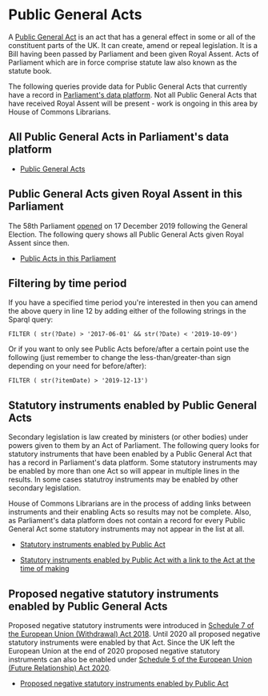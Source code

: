 # Public General Acts

A [Public General Act](https://ukparliament.github.io/ontologies/legislation/legislation-ontology.html) is an act that has a general effect in some or all of the constituent parts of the UK. It can create, amend or repeal legislation. It is a Bill having been passed by Parliament and been given Royal Assent. Acts of Parliament which are in force comprise statute law also known as the statute book. 

The following queries provide data for Public General Acts that currently have a record in [Parliament's data platform](https://api.parliament.uk). Not all Public General Acts that have received Royal Assent will be present - work is ongoing in this area by House of Commons Librarians.

## All Public General Acts in Parliament's data platform

* [Public General Acts](https://api.parliament.uk/s/b63e538f)


## Public General Acts given Royal Assent in this Parliament

The 58th Parliament [opened](https://publications.parliament.uk/pa/cm5801/cmvote/191217v02.html) on 17 December 2019 following the General Election. The following query shows all Public General Acts given Royal Assent since then. 

* [Public Acts in this Parliament](https://api.parliament.uk/s/5953abf2) 


## Filtering by time period

If you have a specified time period you're interested in then you can amend the above query in line 12 by adding either of the following strings in the Sparql query:

    FILTER ( str(?Date) > '2017-06-01' && str(?Date) < '2019-10-09') 

Or if you want to only see Public Acts before/after a certain point use the following (just remember to change the less-than/greater-than sign depending on your need for before/after):

    FILTER ( str(?itemDate) > '2019-12-13')
	
## Statutory instruments enabled by Public General Acts  

Secondary legislation is law created by ministers (or other bodies) under powers given to them by an Act of Parliament. The following query looks for statutory instruments that have been enabled by a Public General Act that has a record in Parliament's data platform. Some statutory instruments may be enabled by more than one Act so will appear in multiple lines in the results. In some cases statutroy instruments may be enabled by other secondary legislation.

House of Commons Librarians are in the process of adding links between instruments and their enabling Acts so results may not be complete. Also, as Parliament's data platform does not contain a record for every Public General Act some statutory instruments may not appear in the list at all. 

* [Statutory instruments enabled by Public Act](https://api.parliament.uk/s/507c0eb2)

* [Statutory instruments enabled by Public Act with a link to the Act at the time of making](https://api.parliament.uk/s/99a4b370)

## Proposed negative statutory instruments enabled by Public General Acts

Proposed negative statutory instruments were introduced in [Schedule 7 of the European Union (Withdrawal) Act 2018](https://www.legislation.gov.uk/ukpga/2018/16/schedule/7/enacted). Until 2020 all proposed negative statutory instruments were enabled by that Act. Since the UK left the European Union at the end of 2020 proposed negative statutory instruments can also be enabled under [Schedule 5 of the European Union (Future Relationship) Act 2020](https://www.legislation.gov.uk/ukpga/2020/29/schedule/5).

* [Proposed negative statutory instruments enabled by Public Act](https://api.parliament.uk/s/500f823d) 
